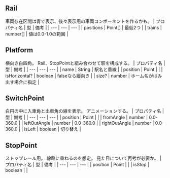 ## Rail
車両存在区間は青で表示、後々表示用の車両コンポーネントを作るかも。
| プロパティ名 | 型 | 備考 |
| --- | --- | --- |
| positions | Point[] | 最低2つ |
| trains | number[] | 値は0.0-1.0の範囲 |

## Platform
横向き白四角。
Rail、StopPointと組み合わせて駅を構成する。
| プロパティ名 | 型 | 備考 |
| --- | --- | --- |
| name | String | 駅名と番線 |
| position | Point |  |
| isHorizontal? | boolean | falseなら縦向き |
| size? | number | ホーム名がはみ出す場合に指定 |

## SwitchPoint
白円の中に入車角と出車角の線を表示。
アニメーションする。
| プロパティ名 | 型 | 備考 |
| --- | --- | --- |
| position | Point |  |
| fromAngle | number | 0.0-360.0 |
| leftOutAngle | number | 0.0-360.0 |
| rightOutAngle | number | 0.0-360.0 |
| isLeft | boolean | 切り替え |

## StopPoint
ストップレール用。
線路に重ねるのを想定。
見た目について再考が必要か。
| プロパティ名 | 型 | 備考 |
| --- | --- | --- |
| position | Point |  |
| isStop | boolean |  |